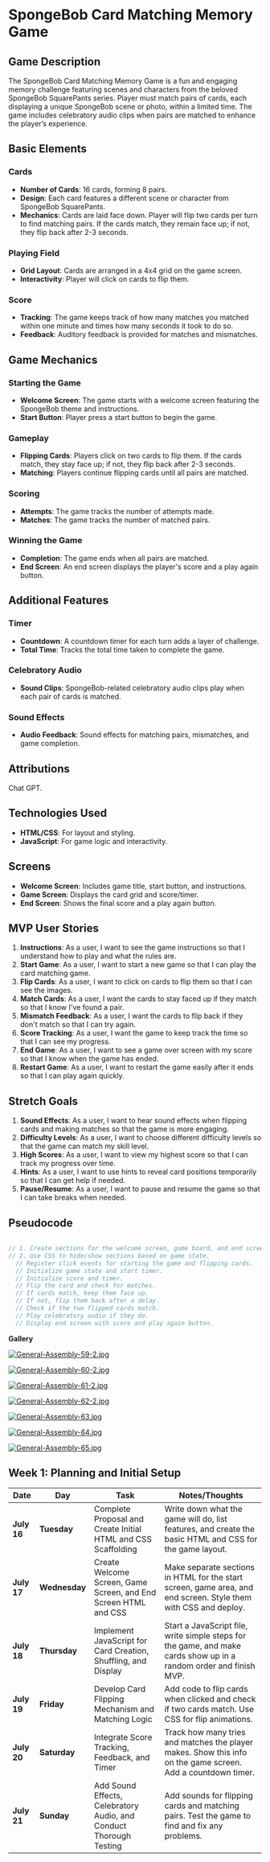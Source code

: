 # SpongeBob Card Matching Memory Game

## Game Description
The SpongeBob Card Matching Memory Game is a fun and engaging memory challenge featuring scenes and characters from the beloved SpongeBob SquarePants series. Player must match pairs of cards, each displaying a unique SpongeBob scene or photo, within a limited time. The game includes celebratory audio clips when pairs are matched to enhance the player’s experience.

## Basic Elements
### Cards
- **Number of Cards**: 16 cards, forming 8 pairs.
- **Design**: Each card features a different scene or character from SpongeBob SquarePants.
- **Mechanics**: Cards are laid face down. Player will flip two cards per turn to find matching pairs. If the cards match, they remain face up; if not, they flip back after 2-3 seconds.

### Playing Field
- **Grid Layout**: Cards are arranged in a 4x4 grid on the game screen.
- **Interactivity**: Player will click on cards to flip them.

### Score
- **Tracking**: The game keeps track of how many matches you matched within one minute and times how many seconds it took to do so. 
- **Feedback**: Auditory feedback is provided for matches and mismatches.

## Game Mechanics
### Starting the Game
- **Welcome Screen**: The game starts with a welcome screen featuring the SpongeBob theme and instructions.
- **Start Button**: Player press a start button to begin the game.

### Gameplay
- **Flipping Cards**: Players click on two cards to flip them. If the cards match, they stay face up; if not, they flip back after 2-3 seconds.
- **Matching**: Players continue flipping cards until all pairs are matched.

### Scoring
- **Attempts**: The game tracks the number of attempts made.
- **Matches**: The game tracks the number of matched pairs.

### Winning the Game
- **Completion**: The game ends when all pairs are matched.
- **End Screen**: An end screen displays the player's score and a play again button.

## Additional Features
### Timer
- **Countdown**: A countdown timer for each turn adds a layer of challenge.
- **Total Time**: Tracks the total time taken to complete the game.

### Celebratory Audio
- **Sound Clips**: SpongeBob-related celebratory audio clips play when each pair of cards is matched.

### Sound Effects
- **Audio Feedback**: Sound effects for matching pairs, mismatches, and game completion.

## Attributions
Chat GPT.

## Technologies Used
- **HTML/CSS**: For layout and styling.
- **JavaScript**: For game logic and interactivity.

## Screens
- **Welcome Screen**: Includes game title, start button, and instructions.
- **Game Screen**: Displays the card grid and score/timer.
- **End Screen**: Shows the final score and a play again button.

## MVP User Stories
1. **Instructions**: As a user, I want to see the game instructions so that I understand how to play and what the rules are.
2. **Start Game**: As a user, I want to start a new game so that I can play the card matching game.
3. **Flip Cards**: As a user, I want to click on cards to flip them so that I can see the images.
4. **Match Cards**: As a user, I want the cards to stay faced up if they match so that I know I've found a pair.
5. **Mismatch Feedback**: As a user, I want the cards to flip back if they don't match so that I can try again.
6. **Score Tracking**: As a user, I want the game to keep track the time so that I can see my progress.
7. **End Game**: As a user, I want to see a game over screen with my score so that I know when the game has ended.
8. **Restart Game**: As a user, I want to restart the game easily after it ends so that I can play again quickly.

## Stretch Goals
1. **Sound Effects**: As a user, I want to hear sound effects when flipping cards and making matches so that the game is more engaging.
2. **Difficulty Levels**: As a user, I want to choose different difficulty levels so that the game can match my skill level.
3. **High Scores**: As a user, I want to view my highest score so that I can track my progress over time.
4. **Hints**: As a user, I want to use hints to reveal card positions temporarily so that I can get help if needed.
5. **Pause/Resume**: As a user, I want to pause and resume the game so that I can take breaks when needed.

## Pseudocode
```javascript

// 1. Create sections for the welcome screen, game board, and end screen.
// 2. Use CSS to hide/show sections based on game state.
  // Register click events for starting the game and flipping cards.
  // Initialize game state and start timer.
  // Initialize score and timer.
  // Flip the card and check for matches.
  // If cards match, keep them face up.
  // If not, flip them back after a delay.
  // Check if the two flipped cards match.
  // Play celebratory audio if they do.
  // Display end screen with score and play again button.
  ```

  **Gallery**

 [![General-Assembly-59-2.jpg](https://i.postimg.cc/x8fmDXCC/General-Assembly-59-2.jpg)](https://postimg.cc/7GRhSYS8)


[![General-Assembly-60-2.jpg](https://i.postimg.cc/VLsVk5tj/General-Assembly-60-2.jpg)](https://postimg.cc/HjK2SYBx)

[![General-Assembly-61-2.jpg](https://i.postimg.cc/TwXkMPG5/General-Assembly-61-2.jpg)](https://postimg.cc/7Cm1Sw5q)

[![General-Assembly-62-2.jpg](https://i.postimg.cc/6qMzvLZC/General-Assembly-62-2.jpg)](https://postimg.cc/fS0x4dBb)

[![General-Assembly-63.jpg](https://i.postimg.cc/XJcsV07H/General-Assembly-63.jpg)](https://postimg.cc/62qr0gZn)

[![General-Assembly-64.jpg](https://i.postimg.cc/GpDM5D01/General-Assembly-64.jpg)](https://postimg.cc/068d6b2t)

[![General-Assembly-65.jpg](https://i.postimg.cc/QNmfwszV/General-Assembly-65.jpg)](https://postimg.cc/23qdBprf)


## Week 1: Planning and Initial Setup

| Date       | Day         | Task                                               | Notes/Thoughts |
|------------|-------------|----------------------------------------------------|----------------|
| **July 16**| **Tuesday** | Complete Proposal and Create Initial HTML and CSS Scaffolding | Write down what the game will do, list features, and create the basic HTML and CSS for the game layout. |
| **July 17**| **Wednesday**| Create Welcome Screen, Game Screen, and End Screen HTML and CSS | Make separate sections in HTML for the start screen, game area, and end screen. Style them with CSS and deploy. |
| **July 18**| **Thursday**| Implement JavaScript for Card Creation, Shuffling, and Display | Start a JavaScript file, write simple steps for the game, and make cards show up in a random order and finish MVP. |
| **July 19**| **Friday**  | Develop Card Flipping Mechanism and Matching Logic | Add code to flip cards when clicked and check if two cards match. Use CSS for flip animations. |
| **July 20**| **Saturday**| Integrate Score Tracking, Feedback, and Timer | Track how many tries and matches the player makes. Show this info on the game screen. Add a countdown timer. |
| **July 21**| **Sunday**  | Add Sound Effects, Celebratory Audio, and Conduct Thorough Testing | Add sounds for flipping cards and matching pairs. Test the game to find and fix any problems. |
 


